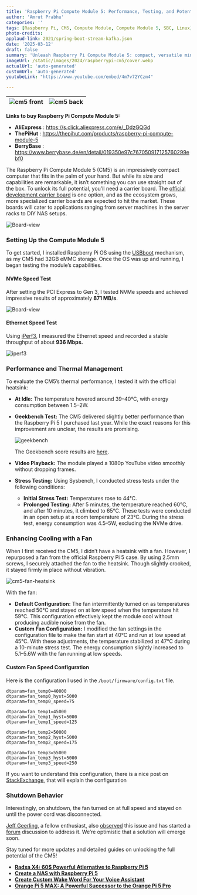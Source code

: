 ```yaml
---
title: 'Raspberry Pi Compute Module 5: Performance, Testing, and Potential'
author: 'Amrut Prabhu'
categories: ''
tags: [Raspberry Pi, CM5, Compute Module, Compute Module 5, SBC, Linux]
photo-credits:
applaud-link: 2021/spring-boot-stream-kafka.json
date: '2025-03-12'
draft: false
summary: 'Unleash Raspberry Pi Compute Module 5: compact, versatile mini-computer for high-speed storage, DIY NAS, and innovative projects.'
imageUrl: /static/images/2024/raspberrypi-cm5/cover.webp
actualUrl: 'auto-generated'
customUrl: 'auto-generated'
youtubeLink: "https://www.youtube.com/embed/4m7v72YCzm4"

---
```

<TOCInline toc={props.toc} asDisclosure />  


| ![cm5 front](/static/images/2024/raspberrypi-cm5/cm5-front.webp) | ![cm5 back](/static/images/2024/raspberrypi-cm5/cm5-back.webp) |
|-------------------------|-------------------------|



**Links to buy Raspberry Pi Compute Module 5:**
- **AliExpress** : https://s.click.aliexpress.com/e/_DdzGQGd
- **ThePiHut** : https://thepihut.com/products/raspberry-pi-compute-module-5
- **BerryBase** : https://www.berrybase.de/en/detail/019350e97c767050917125760299ebf0


The Raspberry Pi Compute Module 5 (CM5) is an impressively compact computer that fits in the palm of your hand. But while its size and capabilities are remarkable, it isn’t something you can use straight out of the box. To unlock its full potential, you’ll need a carrier board. The [official development carrier board](https://www.raspberrypi.com/products/compute-module-5-io-board/) is one option, and as the ecosystem grows, more specialized carrier boards are expected to hit the market. These boards will cater to applications ranging from server machines in the server racks to DIY NAS setups.

![Board-view](/static/images/2024/raspberrypi-cm5/io-board.webp)

### Setting Up the Compute Module 5

To get started, I installed Raspberry Pi OS using the [USBboot](https://github.com/raspberrypi/usbboot) mechanism, as my CM5 had 32GB eMMC storage. Once the OS was up and running, I began testing the module’s capabilities.

#### NVMe Speed Test

After setting the PCI Express to Gen 3, I tested NVMe speeds and achieved impressive results of approximately **871 MB/s**.

![Board-view](/static/images/2024/raspberrypi-cm5/nvme.webp)

#### Ethernet Speed Test

Using [iPerf3](https://iperf.fr/), I measured the Ethernet speed and recorded a stable throughput of about **936 Mbps.**

![iperf3](/static/images/2024/raspberrypi-cm5/iperf3.webp)

### Performance and Thermal Management

To evaluate the CM5’s thermal performance, I tested it with the official heatsink:

-   **At Idle:** The temperature hovered around 39–40°C, with energy consumption between 1.5–2W.
-   **Geekbench Test:** The CM5 delivered slightly better performance than the Raspberry Pi 5 I purchased last year. While the exact reasons for this improvement are unclear, the results are promising.

    ![geekbench](/static/images/2024/raspberrypi-cm5/geekbench.webp)  

    The Geekbench score results are [here](https://browser.geekbench.com/v6/cpu/compare/9221730).
-   **Video Playback:** The module played a 1080p YouTube video smoothly without dropping frames.
-   **Stress Testing:** Using Sysbench, I conducted stress tests under the following conditions:
    -   **Initial Stress Test:** Temperatures rose to 44°C.
    -   **Prolonged Testing:** After 5 minutes, the temperature reached 60°C, and after 10 minutes, it climbed to 65°C. These tests were conducted in an open setup at a room temperature of 23°C. During the stress test, energy consumption was 4.5–5W, excluding the NVMe drive.

### Enhancing Cooling with a Fan

When I first received the CM5, I didn’t have a heatsink with a fan. However, I repurposed a fan from the official Raspberry Pi 5 case. By using 2.5mm screws, I securely attached the fan to the heatsink. Though slightly crooked, it stayed firmly in place without vibration. 

![cm5-fan-heatsink](/static/images/2024/raspberrypi-cm5/cm5-fan-heatsink.webp)

With the fan:

-   **Default Configuration:** The fan intermittently turned on as temperatures reached 50°C and stayed on at low speed when the temperature hit 59°C. This configuration effectively kept the module cool without producing audible noise from the fan.
-   **Custom Fan Configuration:** I modified the fan settings in the configuration file to make the fan start at 40°C and run at low speed at 45°C. With these adjustments, the temperature stabilized at 47°C during a 10-minute stress test. The energy consumption slightly increased to 5.1–5.6W with the fan running at low speeds.

#### Custom Fan Speed Configuration

Here is the configuration I used in the `/boot/firmware/config.txt` file.
```shell
dtparam=fan_temp0=40000
dtparam=fan_temp0_hyst=5000
dtparam=fan_temp0_speed=75

dtparam=fan_temp1=45000
dtparam=fan_temp1_hyst=5000
dtparam=fan_temp1_speed=125

dtparam=fan_temp2=50000
dtparam=fan_temp2_hyst=5000
dtparam=fan_temp2_speed=175

dtparam=fan_temp3=55000
dtparam=fan_temp3_hyst=5000
dtparam=fan_temp3_speed=250
```
If you want to understand this configuration, there is a nice post on [StackExchange](https://raspberrypi.stackexchange.com/a/146007), that will explain the configuration

### Shutdown Behavior

Interestingly, on shutdown, the fan turned on at full speed and stayed on until the power cord was disconnected.

[Jeff Geerling](https://x.com/geerlingguy), a fellow enthusiast, also [observed](https://x.com/geerlingguy/status/1864785550898602396) this issue and has started a [forum](https://forums.raspberrypi.com/viewtopic.php?t=380543) discussion to address it. We’re optimistic that a solution will emerge soon.

Stay tuned for more updates and detailed guides on unlocking the full potential of the CM5!

-   [**Radxa X4: 60$ Powerful Atlernative to Raspberry Pi 5**](https://smarthomecircle.com/radxa-x4-alternative-to-raspberry-pi-5)
-   [**Create a NAS with Raspberry Pi 5**](https://smarthomecircle.com/create-nas-with-raspberry-pi-5)
-   [**Create Custom Wake Word For Your Voice Assistant**](https://smarthomecircle.com/custom-wake-word-for-voice-assistant-with-home-assistant)
-   [**Orange Pi 5 MAX: A Powerful Successor to the Orange Pi 5 Pro**](https://smarthomecircle.com/Orange-pi-5-max-a-powerful-successor-to-orange-pi-5-pro)

